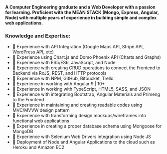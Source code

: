 #### A Computer Engineering graduate and a Web Developer with a passion for learning. Proficient with the MEAN STACK (Mongo,  Express, Angular,  Node) with multiple years of experience in building simple and complex web applications. 

### Knowledge and Expertise:
- 🔸 Experience with API Integration (Google Maps API, Stripe API, WordPress API, etc)
- 🔸 Experience using Chart.js and Domo Phoenix API (Charts and Graphs)
- 🔸 Experience with ES5/ES6, JavaScript, and Node
- 🔸 Experience with creating CRUD operations to connect the Frontend to Backend via RxJS, REST, and HTTP protocols
- 🔸 Experience with NPM, GitHub, Bitbucket, Trello
- 🔸 Experience in working with Angular 9 | 10+
- 🔸 Experience in working with TypeScript, HTML5, SASS, and JSON
- 🔸 Experience with integrating Bootstrap, Angular Materials and Primeng to the Frontend
- 🔸 Experience in maintaining and creating readable codes using MVC/MVVW design pattern
- 🔸 Experience with transforming design mockups/wireframes into functional web applications
- 🔸 Experience in creating a proper database schema using Mongoose for MongoDB
- 🔸 Experience with Selenium Web Drivers integration using Node JS
- 🔸 Deployment of  Node and Angular Applications to the cloud such as Heroku and Amazon EC2

